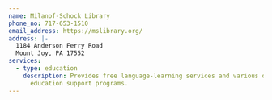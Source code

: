 ```yaml
---
name: Milanof-Schock Library
phone_no: 717-653-1510
email_address: https://mslibrary.org/
address: |-
  1184 Anderson Ferry Road
  Mount Joy, PA 17552
services:
  - type: education
    description: Provides free language-learning services and various other
      education support programs.
---
```


